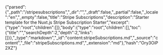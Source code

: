 {"parsed":{"_path":"/stripesubscriptions","_dir":"","_draft":false,"_partial":false,"_locale":"en","_empty":false,"title":"Stripe Subscriptions","description":"Starter template for the Nuxt.js Stripe Subscription Starter","excerpt":{"type":"root","children":[]},"body":{"type":"root","children":[],"toc":{"title":"","searchDepth":2,"depth":2,"links":[]}},"_type":"markdown","_id":"content:stripeSubscriptions.md","_source":"content","_file":"stripeSubscriptions.md","_extension":"md"},"hash":"Ory3OiP2XZ"}